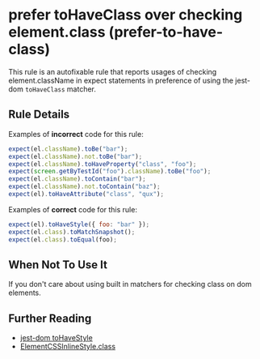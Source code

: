 # prefer toHaveClass over checking element.class (prefer-to-have-class)

This rule is an autofixable rule that reports usages of checking element.className in expect statements in preference of using the jest-dom
`toHaveClass` matcher.

## Rule Details

Examples of **incorrect** code for this rule:

```js
expect(el.className).toBe("bar");
expect(el.className).not.toBe("bar");
expect(el.className).toHaveProperty("class", "foo");
expect(screen.getByTestId("foo").className).toBe("foo");
expect(el.className).toContain("bar");
expect(el.className).not.toContain("baz");
expect(el).toHaveAttribute("class", "qux");
```

Examples of **correct** code for this rule:

```js
expect(el).toHaveStyle({ foo: "bar" });
expect(el.class).toMatchSnapshot();
expect(el.class).toEqual(foo);
```

## When Not To Use It

If you don't care about using built in matchers for checking class on dom
elements.

## Further Reading

- [jest-dom toHaveStyle](https://github.com/testing-library/jest-dom#tohaveclass)
- [ElementCSSInlineStyle.class](https://developer.mozilla.org/en-US/docs/Web/API/ElementCSSInlineStyle/class)

